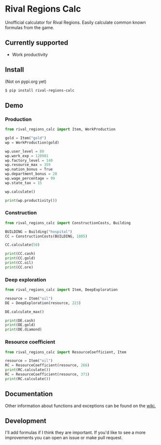 # Rival Regions Calc
  
Unofficial calculator for Rival Regions. Easily calculate common known formulas from the game.

## Currently supported
* Work productivity

## Install
(Not on pypi.org yet)

```bash
$ pip install rival-regions-calc

```

## Demo
### Production

```python
from rival_regions_calc import Item, WorkProduction

gold = Item("gold")
wp = WorkProduction(gold)

wp.user_level = 80
wp.work_exp = 120981
wp.factory_level = 140
wp.resource_max = 359
wp.nation_bonus = True
wp.department_bonus = 28
wp.wage_percentage = 99
wp.state_tax = 15

wp.calculate()

print(wp.productivity())
```

### Construction

```python
from rival_regions_calc import ConstructionCosts, Building

BUILDING = Building("hospital")
CC = ConstructionCosts(BUILDING, 1805)

CC.calculate(50)

print(CC.cash)
print(CC.gold)
print(CC.oil)
print(CC.ore)
```

### Deep exploration

```python
from rival_regions_calc import Item, DeepExploration

resource = Item("oil")
DE = DeepExploration(resource, 223)

DE.calculate_max()

print(DE.cash)
print(DE.gold)
print(DE.diamond)
```

### Resource coefficient

```python
from rival_regions_calc import ResourceCoefficient, Item

resource = Item("oil")
RC = ResourceCoefficient(resource, 266)
print(RC.calculate())
RC = ResourceCoefficient(resource, 371)
print(RC.calculate())
```

## Documentation

Other information about functions and exceptions can be found on the [wiki.](https://github.com/joostsijm/rival_regions_calc/wiki)

## Development

I'll add formulas if I think they are important. 
If you'd like to see a more improvements you can open an issue or make pull request.
